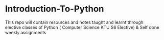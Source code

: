 # Introduction-To-Python
This repo will contain resources and notes taught and learnt through elective classes of Python ( Computer Science KTU S6 Elective) &amp; Self done weekly assignments
